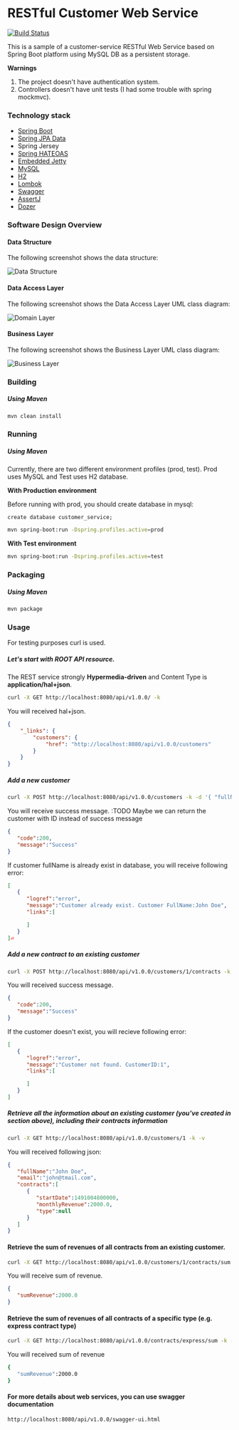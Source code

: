 # RESTful Customer Web Service

[![Build Status](https://travis-ci.org/onurkaraduman/customer-service.svg?branch=master)](https://travis-ci.org/OnurKaraduman/customer-service)


This is a sample of a customer-service RESTful Web Service based on Spring Boot platform using MySQL DB as a persistent storage.

**Warnings**
1. The project doesn't have authentication system.
1. Controllers doesn't have unit tests (I had some trouble with spring mockmvc).


### Technology stack
* [Spring Boot](http://projects.spring.io/spring-boot/)
* [Spring JPA Data](http://projects.spring.io/spring-data-jpa/)
* Spring Jersey
* [Spring HATEOAS](http://projects.spring.io/spring-hateoas/)
* [Embedded Jetty](https://www.eclipse.org/jetty/)
* [MySQL](https://www.mysql.com/)
* [H2](http://www.h2database.com/html/main.html)
* [Lombok](https://projectlombok.org/)
* [Swagger](http://swagger.io/)
* [AssertJ](http://joel-costigliola.github.io/assertj/)
* [Dozer](http://dozer.sourceforge.net/documentation/usage.html)


### Software Design Overview

#### Data Structure
 
 The following screenshot shows the data structure:
 
 ![Data Structure](uml/class-diagrams/entity_classDiagram_v2.png)
 
#### Data Access Layer
  
  The following screenshot shows the Data Access Layer UML class diagram:
  
  ![Domain Layer](uml/class-diagrams/domainLayer_classDiagram.png)
 
#### Business Layer
 
 The following screenshot shows the Business Layer UML class diagram:
 
 ![Business Layer](uml/class-diagrams/businessLayer_classDiagram.png)
 
 
### Building

##### Using Maven

````sh
mvn clean install
````

### Running 


##### Using Maven
Currently, there are two different environment profiles (prod, test). Prod uses MySQL and Test uses H2 database.


**With Production environment**

Before running with prod, you should create database in mysql:

````
create database customer_service;
````

````sh
mvn spring-boot:run -Dspring.profiles.active=prod
`````

**With Test environment**

````sh
mvn spring-boot:run -Dspring.profiles.active=test
`````

### Packaging

##### Using Maven

```` sh
mvn package
````

### Usage

For testing purposes curl is used.

##### Let's start with **ROOT** API resource.

The REST service strongly **Hypermedia-driven** and Content Type is **application/hal+json**.

````sh
curl -X GET http://localhost:8080/api/v1.0.0/ -k
````

You will received hal+json.
````json
{
    "_links": {
        "customers": {
            "href": "http://localhost:8080/api/v1.0.0/customers"
        }
    }
}
````
##### Add a new customer

````sh
curl -X POST http://localhost:8080/api/v1.0.0/customers -k -d '{ "fullName":"John Doe", "email":"john@tmail.com" }' -H 'Content-Type: application/json'
````

You will receive success message.
:TODO Maybe we can return the customer with ID instead of success message
````json
{  
   "code":200,
   "message":"Success"
}
````

If customer fullName is already exist in database, you will receive following error:

````json
[  
   {  
      "logref":"error",
      "message":"Customer already exist. Customer FullName:John Doe",
      "links":[  

      ]
   }
]⏎
````


##### Add a new contract to an existing customer

````sh
curl -X POST http://localhost:8080/api/v1.0.0/customers/1/contracts -k -d '{"startDate":"2017-04-01","monthlyRevenue":"2000","type":"express"}' -H 'Content-Type: application/json'
````
You will received success message.
````json
{  
   "code":200,
   "message":"Success"
}
````

If the customer doesn't exist, you will recieve following error:
````json
[  
   {  
      "logref":"error",
      "message":"Customer not found. CustomerID:1",
      "links":[  

      ]
   }
]
````

##### Retrieve all the information about an existing customer (you've created in section above), including their contracts information

````sh
curl -X GET http://localhost:8080/api/v1.0.0/customers/1 -k -v
````

You will received following json:

````json
{  
   "fullName":"John Doe",
   "email":"john@tmail.com",
   "contracts":[  
      {  
         "startDate":1491004800000,
         "monthlyRevenue":2000.0,
         "type":null
      }
   ]
}
````

#### Retrieve the sum of revenues of all contracts from an existing customer.

````sh
curl -X GET http://localhost:8080/api/v1.0.0/customers/1/contracts/sum -k -v
````

You will receive sum of revenue.

````json
{  
   "sumRevenue":2000.0
}
````

#### Retrieve the sum of revenues of all contracts of a specific type (e.g. express contract type)

````sh
curl -X GET http://localhost:8080/api/v1.0.0/contracts/express/sum -k -v
````

You will received sum of revenue

````sh
{  
   "sumRevenue":2000.0
}
````
#### For more details about web services, you can use swagger documentation
````sh
http://localhost:8080/api/v1.0.0/swagger-ui.html
````